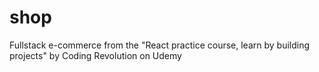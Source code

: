 # shop
Fullstack e-commerce from the "React practice course, learn by building projects" by Coding Revolution on Udemy
